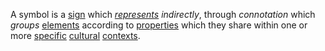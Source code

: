 A symbol is a [sign](https://github.com/gcassel/Modular-Organization-Terminology/blob/master/terms/sign.md) which *[represents](https://github.com/gcassel/Modular-Organization-Terminology/blob/master/terms/representation.md) indirectly*, through *connotation* which *groups* [elements](https://github.com/gcassel/Modular-Organization-Terminology/blob/master/terms/set.md) according to [properties](https://github.com/gcassel/Modular-Organization-Terminology/blob/master/terms/property.md) which they share within one or more [specific](https://github.com/gcassel/Modular-Organization-Terminology/blob/master/terms/specific.md) [cultural](https://github.com/gcassel/Modular-Organization-Terminology/blob/master/terms/culture.md) [contexts](https://github.com/gcassel/Modular-Organization-Terminology/blob/master/terms/context.md).
